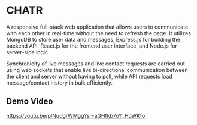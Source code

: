# CHATR
A responsive full-stack web application that allows users to communicate with each other in real-time without the need to refresh the page. It utilizes MongoDB to store user data and messages, Express.js for building the backend API, React.js for the frontend user interface, and Node.js for server-side logic.

Synchronicity of live messages and live contact requests are carried out using web sockets that enable live bi-directional communication between the client and server without having to poll,  while API requests load message/contact history in bulk efficiently.

## Demo Video

https://youtu.be/pINqdgrWMgg?si=aGHfkb7oY_HoWKfo



